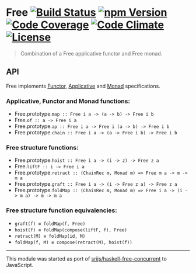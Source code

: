 # Free [![Build Status][build-image]][build] [![npm Version][version-image]][version] [![Code Coverage][coverage-image]][coverage] [![Code Climate][climate-image]][climate] [![License][license-image]][license]

> Combination of a Free applicative functor and Free monad.


## API

Free implements [Functor](https://github.com/fantasyland/fantasy-land#functor), [Applicative](https://github.com/fantasyland/fantasy-land#applicative) and [Monad](https://github.com/fantasyland/fantasy-land#monad) specifications.

### Applicative, Functor and Monad functions:

- Free.prototype.`map :: Free i a -> (a -> b) -> Free i b`
- Free.`of :: a -> Free i a`
- Free.prototype.`ap :: Free i a -> Free i (a -> b) -> Free i b`
- Free.prototype.`chain :: Free i a -> (a -> Free i b) -> Free i b`


### Free structure functions:

- Free.prototype.`hoist :: Free i a -> (i -> z) -> Free z a`
- Free.`liftF :: i -> Free i a`
- Free.prototype.`retract :: (ChainRec m, Monad m) => Free m a -> m -> m a`
- Free.prototype.`graft :: Free i a -> (i -> Free z a) -> Free z a`
- Free.prototype.`foldMap :: (ChainRec m, Monad m) => Free i a -> (i -> m a) -> m -> m a`

### Free structure function equivalencies:

- `graft(f) ≡ foldMap(f, Free)`
- `hoist(f) ≡ foldMap(compose(liftF, f), Free)`
- `retract(M) ≡ foldMap(id, M)`
- `foldMap(f, M) ≡ compose(retract(M), hoist(f))`

---

This module was started as port of [srijs/haskell-free-concurrent][haskell-free-concurrent] to JavaScript.


[build-image]: https://img.shields.io/travis/safareli/free/master.svg
[build]: https://travis-ci.org/safareli/free

[version-image]: https://img.shields.io/npm/v/@safareli/free.svg
[version]: https://www.npmjs.com/package/@safareli/free

[coverage-image]: https://img.shields.io/codecov/c/github/safareli/free/master.svg
[coverage]: https://codecov.io/gh/safareli/free/branch/master

[climate-image]: https://img.shields.io/codeclimate/github/safareli/free.svg
[climate]: https://codeclimate.com/github/safareli/free

[license-image]: https://img.shields.io/github/license/safareli/free.svg
[license]: https://github.com/safareli/free/blob/master/LICENSE

[haskell-free-concurrent]: https://github.com/srijs/haskell-free-concurrent/blob/1a56280e8d63e037cf8f9e57aa17ac6a8ac817a5/src/Control/Concurrent/Free.hs
